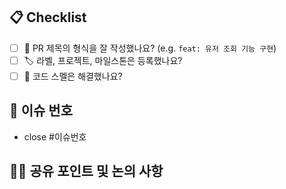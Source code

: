 ## 📋 Checklist

- [ ] 🔀 PR 제목의 형식을 잘 작성했나요? (e.g. `feat: 유저 조회 기능 구현`)
- [ ] 🏷️ 라벨, 프로젝트, 마일스톤은 등록했나요?
- [ ] 🧹 코드 스멜은 해결했나요?

## 🧩 이슈 번호 <!-- 이슈 번호를 작성해주세요 ex) #11 -->

- close #이슈번호

## 👩‍💻 공유 포인트 및 논의 사항
